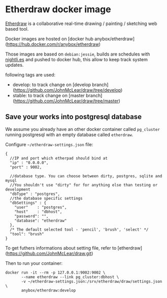 Etherdraw docker image
======================

[Etherdraw](https://github.com/JohnMcLear/draw.git) is a collaborative real-time
drawing / painting / sketching web based tool.

Docker images are hosted on [docker hub anybox/etherdraw]
(https://hub.docker.com/r/anybox/etherdraw)

Those images are based on `debian:jessie`, builds are schedules with
[nightli.es](https://nightli.es) and pushed to docker hub, this allow to
keep track system updates.

following tags are used:

* develop: to track change on [develop branch]
 (https://github.com/JohnMcLear/draw/tree/develop)
* stable: to track change on [master branch]
 (https://github.com/JohnMcLear/draw/tree/master)

Save your works into postgresql database
----------------------------------------

We assume you already have an other docker container called `pg_cluster` running
postgresql with an empty database called `etherdraw`.

Configure `~/etherdraw-settings.json` file:

```
{
  //IP and port which etherpad should bind at
  "ip" : "0.0.0.0",
  "port" : 9002,

  //database type. You can choose between dirty, postgres, sqlite and mysql
  //You shouldn't use "dirty" for for anything else than testing or development
  "dbType" : "postgres",
  //the database specific settings
  "dbSettings" : {
    "user"    : "postgres", 
    "host"    : "dbhost", 
    "password": "",
    "database": "etherdraw"
  },
  /* The default selected tool - 'pencil', 'brush', 'select' */
  "tool": "brush"
}
```

To get futhers informations about setting file, refer to [etherdraw]
(https://github.com/JohnMcLear/draw.git)

Then to run your container:
```
docker run -it --rm -p 127.0.0.1:9002:9002 \
       --name etherdraw --link pg_cluster:dbhost \
       -v ~/etherdraw-settings.json:/srv/etherdraw/draw/settings.json \
       anybox/etherdraw:develop
```
